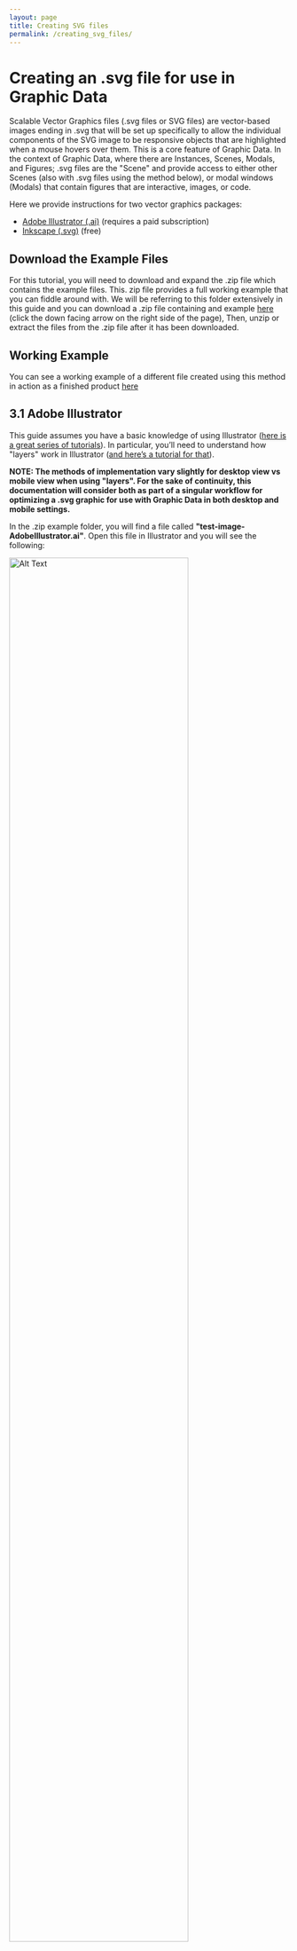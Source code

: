 ```yaml
---
layout: page
title: Creating SVG files
permalink: /creating_svg_files/
---
```


# Creating an .svg file for use in Graphic Data #

Scalable Vector Graphics files (.svg files or SVG files) are vector-based images ending in .svg that will be set up specifically to allow the individual components of the SVG image to be responsive objects that are highlighted when a mouse hovers over them. This is a core feature of Graphic Data. In the context of Graphic Data, where there are Instances, Scenes, Modals, and Figures; .svg files are the "Scene" and provide access to either other Scenes (also with .svg files using the method below), or modal windows (Modals) that contain figures that are interactive, images, or code.

Here we provide instructions for two vector graphics packages: 
- <a href="https://www.adobe.com/products/illustrator.html" target="_blank">Adobe Illustrator (.ai)</a> (requires a paid subscription)
- <a href="https://inkscape.org/" target="_blank">Inkscape (.svg)</a> (free)


## Download the Example Files ##
For this tutorial, you will need to download and expand the .zip file which contains the example files. This. zip file  provides a full working example that you can fiddle around with. We will be referring to this folder extensively in this guide and you can download a .zip file containing and example [here](https://github.com/ioos/sanctuarywatch/blob/robbiebranch/docs/creating_svg_files/creating_svg_files.zip) (click the down facing arrow on the right side of the page), Then, unzip or extract the files from the .zip file after it has been downloaded.


## Working Example ##
You can see a working example of a different file created using this method in action as a finished product <a href="https://sanctuarywatch.ioos.us/american-samoa/overview/" target="_blank">here</a>

## 3.1 Adobe Illustrator ##

This guide assumes you have a basic knowledge of using Illustrator (<a href="https://www.adobe.com/learn/illustrator" target="_blank">here is a great series of tutorials</a>). In particular, you’ll need to understand how "layers" work in Illustrator (<a href="https://helpx.adobe.com/illustrator/using/layers.html" target="_blank">and here’s a tutorial for that</a>). 

**NOTE: The methods of implementation vary slightly for desktop view vs mobile view when using "layers". For the sake of continuity, this documentation will consider both as part of a singular workflow for optimizing a .svg graphic for use with Graphic Data in both desktop and mobile settings.**

In the .zip example folder, you will find a file called **"test-image-AdobeIllustrator.ai"**. Open this file in Illustrator and you will see the following:

<img src="images/image1-illustrator.png" alt="Alt Text" width="80%" height="80%">

If you check out the "Layers" tab for the image above, you’ll see that the image is composed of four layers: mobile, text, icons, and background.

If you don't see "Layers", use this access path: *Top Navigation Bar > Windows > Layers*

 - When optimizing a graphic for desktop view only, the required layer order for an .svg file in Graphic Data is listed below. You'll notice it's missing the "mobile" section as shown in the image. All the following steps will still apply, just skip the sections about "mobile" in the following sections. 
    1. text
    2. icons
    3. background

 - When optimizing a graphic for desktop and mobile, the required layer order of an .svg file in Graphic Data is shown in the image below.
    1. text (optional)
    2. icons 
    3. background (optional)
    4. mobile (optional)

    - <img src="images/image2-illustrator.png" alt="Alt Text" width="70%" height="70%">

### 3.1.1 Layer organization


1. **text**: 
    
    **This layer is required** and must be called lower case “text”. It contains additional explanatory text and graphics for the image that Graphic Data can toggle on and off.

    **When creating text, be sure to use a <a href="https://www.w3schools.com/cssref/css_websafe_fonts.php" target="_blank">web-safe font</a> to ensure that your text displays correctly in a web browser.** 

    In the Layers panel, after we click ">" to expand the "text" layer, we can see that this layer contains several elements denoted by <Group>:
     - <img src="images/image3-illustrator.png" alt="Alt Text" width="80%" height="80%">

    There are three essential things here:

    A. All of the elements are vector-based (nothing raster-based, raster means image such as .tif, .jpg, or .png). If you happen to have raster-based elements in your image (or are not sure), we strongly recommend that you find a vector version or attempt to convert the raster item to a vector using the <a href="https://helpx.adobe.com/illustrator/using/image-trace.html" target="_blank">image trace tool</a>. Rasters will break the functionality of Graphic Data and are not meant to be used in these workflows. 

    B. None of the elements within this layer can be named “text”. The following (where one of the elements is named text) is not allowed:
     - <img src="images/image4-illustrator.png" alt="Alt Text" width="80%" height="80%">

    C. Double check that the font you select for the text elements displays well in a browser. The default font for Illustrator is often “Myriad Pro”, which does not display well. There are many great alternatives, with one being “Arial”.

2. **icons**: 

    **This layer is required** and contains all of the clickable elements in the image. This layer can be named anything, except for “text” or the name of any other clickable element in the image. We recommend the name "icons" though.

    If you check out the "Layers" panel for “icons”, you’ll see that it contains four sub-layers; octopus, bird, boat, & shark.
     - <img src="images/image5-illustrator.png" alt="Alt Text" width="70%" height="70%">

    Each of these sub-layers defines a single clickable component of the image.

     - The names of these sub-layers should not contain spaces, commas, or be called “text”.

     - All elements within the sub-layers should be vector-based and not raster-based. If you happen to have raster-based elements in your image (or are not sure), we you will need to convert them to vector objects using the <a href="https://helpx.adobe.com/illustrator/using/image-trace.html" target="_blank"> image trace tool</a>.

     - Nothing should overlap on top of anything you want to be clickable.

     - Each sub-layer contains all of the elements for a single clickable icon.

     - The elements in the sub-layer, if named, should not have the same name as the sub-layer itself. So, for example, the following won’t work :
         - <img src="images/image6-illustrator.png" alt="Alt Text" width="60%" height="60%">

     - Layer names for clickable elements cannot end with a dash followed by a number. For example, "octopus" is an acceptable name, but "octopus-1" and "octopus-4" are not.

    **Adding a background to complex objects to make them easy to highlight:**

     - It might be necessary to add a transparent rectangle or ellipse to the behind complicated objects to ensure that they are able to be locked on to when the mouse hovers over them. This might apply to long slender objects or objects with multiple items, appendages, or branches. In our example, we will use an added layer called "sardines" which is located in layers under "icons > sardines". 

     - Step 1: In the main ArtBoard, we have selected all of the "sardines" (2). You will see the shape tool on the left-side toolbar (1), and the "sardines" layer selected on the right-side Layers panel (3). 
         - <img src="images/image20-1-illustrator.png" alt="Alt Text" width="90%" height="90%">

     - Step 2: Select the "Ellipse tool" from the left-side bar
         - <img src="images/image20-2-illustrator.png" alt="Alt Text" width="35%" height="35%">
     
     - Step 3: While holding right-click with your mouse, drag an ellipse from the top-left of the sardines to the bottom-right. When you first draw the ellipse it may cover your sardines, this is ok and we will fix it in a second. You can edit the size and rotation of the ellipse by hovering your mouse over the anchor points (little squares that are connected by lines) surrounding the ellipse to adjust these settings accordingly to fit completely over the sardines.
         - <img src="images/image20-3-illustrator.png" alt="Alt Text" width="40%" height="40%">
    
     - Step 4: The rectangle you created may cover your icon because it is filled in. If this happens, right click on the rectangle, hover over "arrange" in the expanded menu, and then click on "Send to Back". This will make it the bottom layer of your icon. Be sure to check the layers panel to ensure that you sent it to the back of the "sardines" layer. If your ellipse appears in a different layer, you can simply drag it into the sardines layer and repeat the process of sending it to the back. 
         - <img src="images/image20-4-illustrator.png" alt="Alt Text" width="50%" height="50%">

     - Step 5: To make your rectangle transparent, be sure to click on both the "fill" and "outline" portions of the color indicator on the bottom of your left side tool bar. Once you select either "fill" (#1.1) or "outline" (#1.2) in the top section, click on the white box with the red strike-through in the bottom right (#2) to make it transparent. The "fill" or "outline" will also have this red strike-through when it is applied to them as shown below. 
         - <img src="images/image20-5-illustrator.png" alt="Alt Text" width="20%" height="20%">

    - Step 6: Everything should look like this when you're complete.
        - <img src="images/image20-6-illustrator.png" alt="Alt Text" width="90%" height="90%">

3. **background**:

    This is an optional layer that contains all non-responsive elements of the image. This layer can be called anything (other than “text” or the name of a clickable sub-layer). It is ignored by the Graphic Data Javascript. We recommend calling it "background" though.

4. **mobile**: 
     - This layer is optional. However, when viewing the same webpage on your desktop (or laptop) computer compared to a mobile device, you may have noticed that the area and orientation of the screen shifts from landscape (like your TV) to portrait (like your mobile device). This shift causes the icons from your .svg "Scene" to be displayed in rows that are 3 across from top left to bottom right in with each of the graphics form the "icons" layer displayed inside of a grey rectangular button. 

     - Also, it is important to note that the layers from "icons" are automatically applied to the mobile format. Meaning you don't have to create them separately to for them to be displayed in mobile view. Only if an icon contains multiple components, or is an odd shape which is too wide or long, is it recommended to use this layer to create a "mobile" version of that specific icon. Put more simply, you only have to use this layer if you have icons that would need to be optimized for mobile view, with a different version of the icon than the one that is in the "icons" layer. 

     - Within the mobile layer, all icon names should have the suffix "-mobile" added to them. For example, let's say we have an icon called "coral-reefs" within a svg that has an alternate view for mobile. Within the mobile layer, the relevant layer should be called "coral-reefs-mobile". 

     -  Below is an example of what your icons might look like when displayed in mobile view:
     - <img src="images/image9-illustrator.png" alt="Alt Text" width="30%" height="30%">
     
     **How to create a mobile icon:**

     - For this example, we are going to show you how to create the "sardines" sublayer that is currently under the "mobile" layer (Top Navigation Bar > Window > Layers > mobile). The "sardines" sublayer under the "icons" layer, as seen below is clunky and would not make a good mobile icon. Therefore, we are going to re-imagine it in a format that would suit a mobile button by placing it inside of the "mobile" layer. To avoid confusion, you can turn off the existing "mobile > sardines" layer by clicking the right-arrow next to "mobile" to expand the layer, then clicking on the eye ball icon to the left of the sublayer named "sardines" that is nested under "mobile".
     - <img src="images/image22-illustrator.png" alt="Alt Text" width="40%" height="40%">
     
     - Step 1: Click on the "mobile" layer. In the top-right click the three stacked lines to access the layers menu. Then click on "New Sublayer" in the dropdown menu. You can also create the top level "mobile" layer here as needed by selecting "New Layer" instead. 
     - <img src="images/image7-illustrator.png" alt="Alt Text" width="70%" height="70%">
        
     - Step 2: In the dialog box that appears go ahead and give your new sublayer a name. For this example, we have just created a new "mobile" sublayer called "sardines". Click "OK" to finish.
     - <img src="images/image8-illustrator.png" alt="Alt Text" width="40%" height="40%"> 

     - Step 3: Your new sublayer names "sardines" will now appear nested inside the "mobile" layer. With "sardines" selected in the layers panel, It is then possible to paste vector items and artwork inside of it (To be sure it is a vector object, See 3.1.2 Dealing with raster-based elements below). For this example we selected the original "sardines" layer  under "icons" then copied a single sardine using "CTRL + C", then pasted it 3 times using "CTRL + V" inside of the of "sardines" layer under "mobile". We did this three times and repositioned each individual sardine to stack them vertically. The layer nesting (hierarchical structure of the layers and sublayers) should reflect how the "mobile" layer is displayed in the example below. 
     - <img src="images/image21-illustrator.png" alt="Alt Text" width="90%" height="90%">
    
     - Step 4: Now, when being used on your web page, the "sardines" layer will appear as shown in the "mobile" layer and not as previously as shown in the layer graphic meant for a desktop computer. The example below allows for you to see the two potential icons next to each other. The "sardines" icon in the top-left is more clear and easy to understand. The top-center "sardines" icon to the right of it could be any small fish, and is more ambiguous to interpret visually.  
     - <img src="images/image23-illustrator.png" alt="Alt Text" width="35%" height="35%">



    
### 3.1.2 Dealing with raster-based elements

How do I tell if something is raster or vector-based?

One dead give-away that an image is raster-based is if the file is saved in a raster-based file format. You can determine the file format of a file by checking out the last few characters of the file name (the file extension). Some common raster-based file formats are (with their extensions):

    .gif (Graphic Interchange Format)

    .jpg or .jpeg (Joint Photographic Experts Group)

    .png (Portable Network Graphics)

    .psd (PhotoShop Document)

    .tiff (Tag Image File Format)

Checking the file extension isn’t a fool-proof system though. Just because an image is saved in some other format than those above doesn’t mean that it isn’t a raster-based image. So, how can you know for sure? Well, open the image up in Illustrator and take a close look at the Layer panel. If the image is raster-based, it will say <Image> under the appropriate layer (be sure to click the arrow just to the left of the layer name to see what it contains). See below for an example:

<img src="images/image10-illustrator.png" alt="Alt Text" width="50%" height="50%">

**Converting a raster to a vector**

If you have some raster-based elements that you’d like to include in your Graphic Data image, Illustrator has got you covered. You’ll just need to convert those elements into vectors and here’s how to do that:

1. Select image (from Layers; or Select All from menu).

 - <img src="images/image11-illustrator.png" alt="Alt Text" width="45%" height="45%">

2. From the menu, select Object > Image Trace > Make and Expand.

 - <img src="images/image12-illustrator.png" alt="Alt Text" width="40%" height="40%">

3. Delete (trash icon in Layers menu) or Unite/Merge (in Pathfinder menu) the selected layers until you achieve the desired simplified icon result.

 - <img src="images/image13-illustrator.png" alt="Alt Text" width="50%" height="50%">

### 3.1.3 Saving the image

To be used by Graphic Data in "Scenes", the file must be exported in svg format. To do so:

1. From the menu, click: File > Export > Export As.
2. In the following screen, select svg format. Be sure to click “Use ArtBoards”.
3. In the final screen that pops up, be sure to set Object IDs to “Layer Names”, as follows:

 - <img src="images/image14-illustrator.png" alt="Alt Text" width="40%" height="40%">


4. You can hit the little "globe" button in the bottom row to display a temp version of your .svg in a web browser.
5. If your artwork is not displaying correctly or is running off the side of the page, try adjusting the "Decimal" setting to a higher number such as 3,4,5, or 6. The try hitting the globe button again to view the updated temp .svg in your browser. 
6. The default for Illustrator is to add an “01” to your svg file name (so, “example.svg” becomes “example01.svg”). Change the file name back to your desired choice if needed.

## 3.2 Inkscape

This guide assumes you have a basic knowledge of using Inkscape <a href="https://inkscape.org/learn/tutorials/" target="_blank"> here is a great series of tutorials</a>. In particular, you’ll need to understand how layers work in Inkscape <a href="https://inkscape.org/~JurgenG/%E2%98%85layers-objects-and-paths" target="_blank"> and here’s a tutorial for that</a>.

In the Graphic Data .zip folder containing the example files, you’ll find a file called **test-image-inkscape.svg**. Open this file in Inkscape and you’ll see the following:

- You can open up the "Layers" panel by clicking on the stacked icon in the top navigation bar. It's highlighted in red. 

<img src="images/image15-inkscape.png" alt="Alt Text" width="80%" height="80%">

If you check out the Layers panel for the image, you’ll see the following:

<img src="images/image16-inkscape.png" alt="Alt Text" width="30%" height="30%">

### 3.2.1 Layer organization

1. **text**:

    **This layer is required** and must be called lower case “text”. It contains additional explanatory text and graphics for the image that Graphic Data can toggle on and off.

    **When creating text, be sure to use a <a href="https://www.w3schools.com/cssref/css_websafe_fonts.php" target="_blank">web-safe font</a> to ensure that your text displays correctly in a web browser.** 

    There are three essential things here:

    A. All of the elements are vector-based (nothing raster-based, raster means image such as .tif, .jpg, or .png). If you happen to have raster-based elements in your image (or are not sure), we strongly recommend that you find a vector version or attempt to convert the raster item to a vector. Rasters will break the functionality of Graphic Data and are not meant to be used in these workflows. 

    B. None of the elements within this layer can be named “text”. In this case, it doesn't really apply because there are no sub-layers for "text". but, if you did have them this would be the case.

    C. Double check that the font you select for the text elements displays well in a browser. The default font for Illustrator is often “Myriad Pro”, which does not display well. There are many great alternatives, with one being “Arial”.

2. **icons**:

    **This layer is required** and contains all of the clickable elements in the image. This layer can be named anything, except for “text” or the name of any clickable element in the image. If you check out the Layers panel for “icons” (see image just above), you’ll see that it contains four sub-layers (chart examples 1 through 6). Each of these sub-layers defines a single clickable component of the image.

    Each of these sub-layers defines a single clickable component of the image.

     - The names of these sub-layers should not contain spaces, commas, or be called “text”.

     - All elements within the sub-layers should be vector-based and not raster-based. If you happen to have raster-based elements in your image (or are not sure), we you will need to convert them to vector objects.

     - Nothing should overlap on top of anything you want to be clickable.

     - Each sub-layer contains all of the elements for a single clickable icon.

     - The elements in the sub-layer, if named, should not have the same name as the sub-layer itself. For   example, if a clickable sub-layer within the icons layer is intended to be called "whales", "whales" can only occur once as a layer name in the entire Illustrator file.

     - Layer names for clickable elements cannot end with a dash followed by a number. For example, "whales" is an acceptable name, but "whales-1" and "whales-4" are not.

    **Adding a background to complex objects to make them easy to highlight:**

     It might be necessary to add a transparent white rectangle or ellipse to the behind complicated objects to ensure that they are able to be locked on to when the mouse hovers over them. This might apply to long slender objects or objects with multiple items, appendages, or branches.

     - See this section in the Illustrator instructions above for "3.icons > Adding a background to complex objects to make them easy to highlight" for a general outline of what needs to be done in Inkscape as well. The exact method will differ in Inkscape.

3. **background**:

    Another optional layer that contains all non-responsive elements of the image. This layer can be called anything (other than “text” or the name of a clickable layer). It is ignored by the Graphic Data Javascript.

4. **mobile**:

     - This layer is optional. However, when viewing the same webpage on your desktop (or laptop) computer compared to a mobile device, you may have noticed that the area and orientation of the screen shifts from landscape (like your TV) to portrait (like your mobile device). This shift causes the icons from your .svg "Scene" to be displayed in rows that are 3 across from top left to bottom right in with each of the graphics form the "icons" layer displayed inside of a grey rectangular button.

     - Within the mobile layer, all icon names should have the suffix "-mobile" added to them. For example, let's say we have an icon called "coral-reefs" within a svg that has an alternate view for mobile. Within the mobile layer, the relevant layer should be called "coral-reefs-mobile". 

     - Also, it is important to note that the layers from "icons" are automatically applied to the mobile format. Meaning you don't have to create them separately to for them to be displayed in mobile view. Only if an icon contains multiple components, or is an odd shape which is too wide or long, is it recommended to use this layer to create a "mobile" version of that specific icon. Put more simply, you only have to use this layer if you have icons that would need to be optimized for mobile view, with a different version of the icon than the one that is in the "icons" layer. 

     -  Below is an example of what your icons might look like when displayed in mobile view:
     - <img src="images/image9-illustrator.png" alt="Alt Text" width="30%" height="30%">

     - See this section in the Illustrator instructions above for "1.mobile > How to create a mobile icon" for a general outline of what needs to be done in Inkscape as well. The exact method will differ in Inkscape.

### 3.2.2 Editing the layer XML

In order for the Graphic Data image to behave properly, you will need to edit the XML for the image. In order to do so, you’ll need to have two panels visible:

1. Layers (to show from Menu, Layer > Layers…)

2. XML Editor (to show from Menu, Edit > XML Editor…)

Let’s zoom in on these panels for the image inkscape_example.svg:

<img src="images/image17-inkscape.png" alt="Alt Text" width="50%" height="50%">

For each of your layers:

1. Click the associated entry in the XML Editor (hint: the “inkscape:label” will match the layer name).
2. In the box to the right, change the id to match the layer name.
3. Select the “text” layer in the XML Editor. In the box to the right, click the red X by “display: inline” (thereby deleting that row). Note: in the example file inkscape_example.svg, the “display: inline” line has already been deleted.

### 3.2.3 Dealing with raster-based elements

How do I tell if something is raster or vector-based?

One dead give-away that an image is raster-based is if the file is saved in a raster-based file format. You can determine the file format of a file by checking out the last few characters of the file name (the file extension). Some common raster-based file formats are (with their extensions):

    - .gif (Graphic Interchange Format)

    - .jpg or .jpeg (Joint Photographic Experts Group)

    - .png (Portable Network Graphics)

    - .psd (PhotoShop Document)

    - .tiff (Tag Image File Format)

Checking the file extension isn’t a fool-proof system though. Just because an image is saved in some other format than those above doesn’t mean that it isn’t a raster-based image. So, how can you know for sure? Well, open the image up in Inkscape and right click on it. If in the options you see “Image Properties…”, you’ve got a raster-based image on your hands (see image below).

<img src="images/image18-inkscape.png" alt="Alt Text" width="50%" height="50%">

Converting a raster to a vector

If you have some raster-based elements that you’d like to include in your Graphic Data image, Inkscape has got you covered. You’ll just need to convert those elements into vectors and <a href="https://inkscape.org/doc/tutorials/tracing/tutorial-tracing.html" target="_blank"> here’s a tutorial on how to do that</a>.

### 3.2.4 Saving the image

To be used by Graphic Data, the file must be exported in svg format. Good news! Inkscape’s native file format is already svg. When you save the image, just be sure to save it in the format “Inkscape SVG (#.svg)”.

